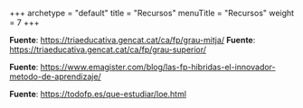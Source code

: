 +++
archetype = "default"
title = "Recursos"
menuTitle = "Recursos"
weight = 7
+++

**Fuente**: https://triaeducativa.gencat.cat/ca/fp/grau-mitja/
**Fuente**: https://triaeducativa.gencat.cat/ca/fp/grau-superior/

**Fuente**: https://www.emagister.com/blog/las-fp-hibridas-el-innovador-metodo-de-aprendizaje/

**Fuente**: https://todofp.es/que-estudiar/loe.html
